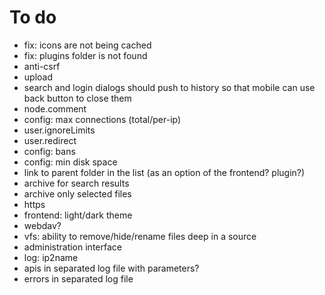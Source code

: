# To do
- fix: icons are not being cached
- fix: plugins folder is not found
- anti-csrf
- upload
- search and login dialogs should push to history so that mobile can use back button to close them
- node.comment
- config: max connections (total/per-ip)
- user.ignoreLimits
- user.redirect
- config: bans
- config: min disk space
- link to parent folder in the list (as an option of the frontend? plugin?)
- archive for search results
- archive only selected files
- https
- frontend: light/dark theme
- webdav?
- vfs: ability to remove/hide/rename files deep in a source
- administration interface
- log: ip2name
- apis in separated log file with parameters?
- errors in separated log file
